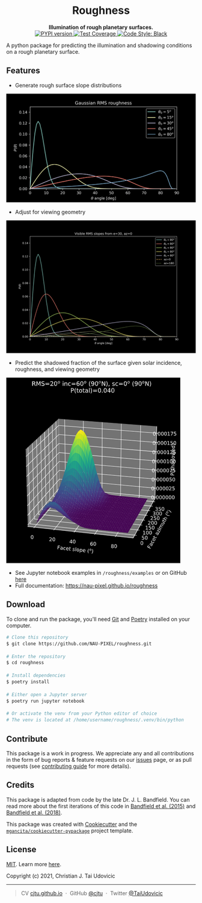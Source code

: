 <h1 align="center">Roughness</h1>

<div align="center">
  <strong>Illumination of rough planetary surfaces.</strong>
</div>

<div align="center">
  <!-- PYPI version -->
  <a href="https://badge.fury.io/py/roughness">
    <img src="https://badge.fury.io/py/roughness.svg"
      alt="PYPI version" />
  </a>
 <!-- Test Coverage -->
  <a href="https://codecov.io/github/choojs/choo">
    <img src="https://img.shields.io/codecov/c/github/choojs/choo/master.svg?style=flat-square"
      alt="Test Coverage" />
  </a>
  <!-- Code Style -->
  <a href="https://github.com/psf/black">
    <img src="https://img.shields.io/badge/code%20style-black-000000.svg"
      alt="Code Style: Black" />
      </a>
</div>

A python package for predicting the illumination and shadowing conditions on a rough planetary surface.

## Features

- Generate rough surface slope distributions

![Gaussian slope distribution](./docs/img/rms_slopes.png)

- Adjust for viewing geometry

![Viewing geometry corrected distribution](./docs/img/vis_slopes.png)

- Predict the shadowed fraction of the surface given solar incidence, roughness, and viewing geometry

![Shadow distribution](./docs/img/shadow_fraction.png)

- See Jupyter notebook examples in `/roughness/examples` or on GitHub [here](https://github.com/NAU-PIXEL/roughness/tree/main/examples/)
- Full documentation: https://nau-pixel.github.io/roughness

## Download

To clone and run the package, you'll need [Git](https://git-scm.com) and [Poetry](https://python-poetry.org/docs/) installed on your computer.

```bash
# Clone this repository
$ git clone https://github.com/NAU-PIXEL/roughness.git

# Enter the repository
$ cd roughness

# Install dependencies
$ poetry install

# Either open a Jupyter server
$ poetry run jupyter notebook

# Or activate the venv from your Python editor of choice
# The venv is located at /home/username/roughness/.venv/bin/python
```

## Contribute

This package is a work in progress. We appreciate any and all contributions in the form of bug reports & feature requests on our [issues](https://github.com/NAU-PIXEL/roughness/issues) page, or as pull requests (see [contributing guide](https://github.com/NAU-PIXEL/roughness/tree/main/CONTRIBUTING.md) for more details).

## Credits

This package is adapted from code by the late Dr. J. L. Bandfield. You can read more about the first iterations of this code in [Bandfield et al. (2015)](https://doi.org/10.1016/j.icarus.2014.11.009) and [Bandfield et al. (2018)](https://doi.org/10.1038/s41561-018-0065-0).

This package was created with [Cookiecutter](https://github.com/audreyr/cookiecutter) and the [`mgancita/cookiecutter-pypackage`](https://mgancita.github.io/cookiecutter-pypackage/) project template.

## License

[MIT](https://github.com/NAU-PIXEL/roughness/tree/main/LICENSE). Learn more [here](https://tldrlegal.com/license/mit-license).

Copyright (c) 2021, Christian J. Tai Udovicic

---

> CV [cjtu.github.io](cjtu.github.io) &nbsp;&middot;&nbsp;
> GitHub [@cjtu](https://github.com/cjtu) &nbsp;&middot;&nbsp;
> Twitter [@TaiUdovicic](https://twitter.com/TaiUdovicic)
